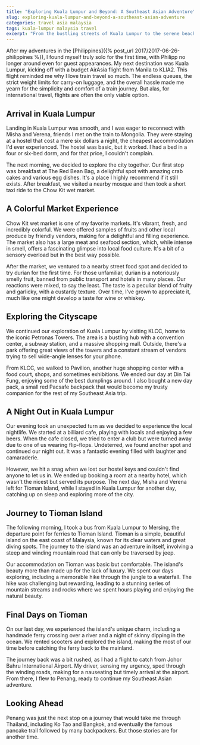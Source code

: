 ```yaml
---
title: "Exploring Kuala Lumpur and Beyond: A Southeast Asian Adventure"
slug: exploring-kuala-lumpur-and-beyond-a-southeast-asian-adventure
categories: travel asia malaysia
tags: kuala-lumpur malaysia travel
excerpt: "From the bustling streets of Kuala Lumpur to the serene beaches of Tioman Island, join me on a memorable journey through Southeast Asia."
---
```


After my adventures in the [Philippines]({% post_url 2017/2017-06-26-philippines %}), I found myself truly solo for the first time, with Philipp no longer around even for guest appearances. My next destination was Kuala Lumpur, kicking off with a budget AirAsia flight from Manila to KLIA2. This flight reminded me why I love train travel so much. The endless queues, the strict weight limits for carry-on luggage, and the overall hassle made me yearn for the simplicity and comfort of a train journey. But alas, for international travel, flights are often the only viable option.

## Arrival in Kuala Lumpur

Landing in Kuala Lumpur was smooth, and I was eager to reconnect with Misha and Verena, friends I met on the train to Mongolia. They were staying at a hostel that cost a mere six dollars a night, the cheapest accommodation I'd ever experienced. The hostel was basic, but it worked. I had a bed in a four or six-bed dorm, and for that price, I couldn't complain.

The next morning, we decided to explore the city together. Our first stop was breakfast at The Red Bean Bag, a delightful spot with amazing crab cakes and various egg dishes. It's a place I highly recommend if it still exists. After breakfast, we visited a nearby mosque and then took a short taxi ride to the Chow Kit wet market.

## A Colorful Market Experience

Chow Kit wet market is one of my favorite markets. It's vibrant, fresh, and incredibly colorful. We were offered samples of fruits and other local produce by friendly vendors, making for a delightful and filling experience. The market also has a large meat and seafood section, which, while intense in smell, offers a fascinating glimpse into local food culture. It's a bit of a sensory overload but in the best way possible.

After the market, we ventured to a nearby street food spot and decided to try durian for the first time. For those unfamiliar, durian is a notoriously smelly fruit, banned from public transport and hotels in many places. Our reactions were mixed, to say the least. The taste is a peculiar blend of fruity and garlicky, with a custardy texture. Over time, I've grown to appreciate it, much like one might develop a taste for wine or whiskey.

## Exploring the Cityscape

We continued our exploration of Kuala Lumpur by visiting KLCC, home to the iconic Petronas Towers. The area is a bustling hub with a convention center, a subway station, and a massive shopping mall. Outside, there's a park offering great views of the towers and a constant stream of vendors trying to sell wide-angle lenses for your phone.

From KLCC, we walked to Pavilion, another huge shopping center with a food court, shops, and sometimes exhibitions. We ended our day at Din Tai Fung, enjoying some of the best dumplings around. I also bought a new day pack, a small red Pacsafe backpack that would become my trusty companion for the rest of my Southeast Asia trip.

## A Night Out in Kuala Lumpur

Our evening took an unexpected turn as we decided to experience the local nightlife. We started at a billiard cafe, playing with locals and enjoying a few beers. When the cafe closed, we tried to enter a club but were turned away due to one of us wearing flip-flops. Undeterred, we found another spot and continued our night out. It was a fantastic evening filled with laughter and camaraderie.

However, we hit a snag when we lost our hostel keys and couldn't find anyone to let us in. We ended up booking a room at a nearby hotel, which wasn't the nicest but served its purpose. The next day, Misha and Verena left for Tioman Island, while I stayed in Kuala Lumpur for another day, catching up on sleep and exploring more of the city.

## Journey to Tioman Island

The following morning, I took a bus from Kuala Lumpur to Mersing, the departure point for ferries to Tioman Island. Tioman is a simple, beautiful island on the east coast of Malaysia, known for its clear waters and great diving spots. The journey to the island was an adventure in itself, involving a steep and winding mountain road that can only be traversed by jeep.

Our accommodation on Tioman was basic but comfortable. The island's beauty more than made up for the lack of luxury. We spent our days exploring, including a memorable hike through the jungle to a waterfall. The hike was challenging but rewarding, leading to a stunning series of mountain streams and rocks where we spent hours playing and enjoying the natural beauty.

## Final Days on Tioman

On our last day, we experienced the island's unique charm, including a handmade ferry crossing over a river and a night of skinny dipping in the ocean. We rented scooters and explored the island, making the most of our time before catching the ferry back to the mainland.

The journey back was a bit rushed, as I had a flight to catch from Johor Bahru International Airport. My driver, sensing my urgency, sped through the winding roads, making for a nauseating but timely arrival at the airport. From there, I flew to Penang, ready to continue my Southeast Asian adventure.

## Looking Ahead

Penang was just the next stop on a journey that would take me through Thailand, including Ko Tao and Bangkok, and eventually the famous pancake trail followed by many backpackers. But those stories are for another time.

